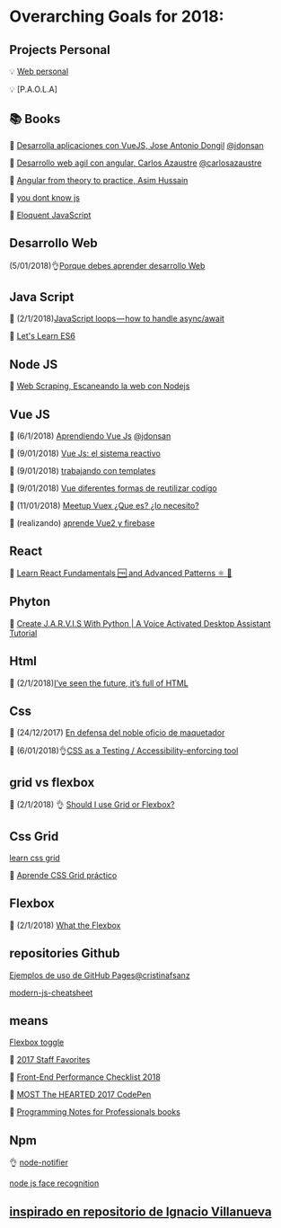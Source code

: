 # Overarching Goals for 2018:

## Projects Personal

:bulb: [Web personal](http://strigo.es/)

:bulb: [P.A.O.L.A]

## :books: Books

:blue_book: [Desarrolla aplicaciones con VueJS, Jose Antonio Dongil](https://www.gitbook.com/book/jdonsan/desarrolla-aplicaciones-con-vuejs/details)   [@jdonsan](https://twitter.com/jdonsan?lang=es)

:blue_book: [Desarrollo web agil con angular, Carlos Azaustre](https://carlosazaustre.es/)    [@carlosazaustre](https://twitter.com/carlosazaustre?lang=es)

:blue_book: [Angular from theory to practice, Asim Hussain](https://codecraft.tv/courses/angular/)

:blue_book: [you dont know js](https://www.amazon.com/You-Dont-Know-Js-Book/dp/B01AY9P0P6)

:blue_book: [Eloquent JavaScript](https://www.amazon.com/Eloquent-JavaScript-2nd-Ed-Introduction-ebook/dp/B00QL616UU/ref=sr_1_1?s=digital-text&ie=UTF8&qid=1514116099&sr=1-1&keywords=Eloquent_JavaScript)

## Desarrollo Web

(5/01/2018):ok_hand:[Porque debes aprender desarrollo Web](http://wmedia.es/debes-aprender-desarrollo-web/?utm_content=buffer00221&utm_medium=social&utm_source=twitter.com&utm_campaign=buffer)

## Java Script

:page_facing_up: (2/1/2018)[JavaScript loops — how to handle async/await](https://blog.lavrton.com/javascript-loops-how-to-handle-async-await-6252dd3c795)

:movie_camera: [Let's Learn ES6](https://www.youtube.com/watch?v=LTbnmiXWs2k&list=PL57atfCFqj2h5fpdZD-doGEIs0NZxeJTX)

## Node JS

:movie_camera: [Web Scraping, Escaneando la web con Nodejs](https://youtu.be/rcsvTUG0bs8)

## Vue JS

:movie_camera: (6/1/2018) [Aprendiendo Vue Js](https://www.youtube.com/watch?v=7ftXSVWOwcg&feature=youtu.be)  [@jdonsan](https://twitter.com/jdonsan?lang=es)

:page_facing_up: (9/01/2018) [Vue Js: el sistema reactivo](https://elabismodenull.wordpress.com/2017/09/12/vuejs-el-sistema-reactivo/)

:page_facing_up: (9/01/2018) [trabajando con templates](https://elabismodenull.wordpress.com/2017/04/25/vuejs-trabajando-con-templates/)

:page_facing_up: (9/01/2018) [Vue diferentes formas de reutilizar codigo](https://elabismodenull.wordpress.com/2017/08/29/vuejs-diferentes-formas-de-reutilizar-codigo/)

:movie_camera: (11/01/2018) [Meetup Vuex ¿Que es? ¿lo necesito?](https://www.youtube.com/watch?v=zC51h2jU0n4)

:movie_camera: (realizando) [aprende Vue2 y firebase](https://wmedia.teachable.com/p/aprende-vue2-y-firebase-paso-a-paso)

## React

:page_facing_up: [Learn React Fundamentals 🆓 and Advanced Patterns ⚛️ 🎁](https://blog.kentcdodds.com/learn-react-fundamentals-and-advanced-patterns-eac90341c9db)

## Phyton

:movie_camera: [Create J.A.R.V.I.S With Python | A Voice Activated Desktop Assistant Tutorial](https://www.youtube.com/watch?v=2eoudIBVW9w&lipi=urn%3Ali%3Apage%3Ad_flagship3_feed%3BGVQwGf%2BDSA2XcZsuWFtchw%3D%3D)

## Html

:page_facing_up: (2/1/2018)[I’ve seen the future, it’s full of HTML](https://medium.com/@mikeal/ive-seen-the-future-it-s-full-of-html-2577246f2210)

## Css

:page_facing_up: (24/12/2017) [En defensa del noble oficio de maquetador](https://octuweb.com/defensa-noble-oficio-maquetador/)

:page_facing_up: (6/01/2018):ok_hand:[CSS as a Testing / Accessibility-enforcing tool](https://medium.com/@amir.guirguis/css-as-a-testing-accessibility-enforcing-tool-76908cfad19f)

## grid vs flexbox

:page_facing_up: (2/1/2018) :ok_hand: [Should I use Grid or Flexbox?](https://rachelandrew.co.uk/archives/2016/03/30/should-i-use-grid-or-flexbox/)

## Css Grid

[learn css grid](http://learncssgrid.com/)

:movie_camera: [Aprende CSS Grid práctico](https://www.youtube.com/playlist?list=PLM-Y_YQmMEqBxmylkI5WJn9ouUxWlJNOW)

## Flexbox

:movie_camera: (2/1/2018) [What the Flexbox](https://www.youtube.com/playlist?list=PLu8EoSxDXHP7xj_y6NIAhy0wuCd4uVdid)

## repositories Github

[Ejemplos de uso de GitHub Pages](https://github.com/cristinafsanz/github-pages)[@cristinafsanz](https://twitter.com/cristinafsanz?lang=es)

[modern-js-cheatsheet](https://github.com/mbeaudru/modern-js-cheatsheet)


## means

[Flexbox toggle](https://codepen.io/shshaw/pen/EbjvbQ/)

:page_facing_up: [2017 Staff Favorites](https://css-tricks.com/2017-staff-favorites/)

:page_facing_up: [Front-End Performance Checklist 2018 ](https://www.smashingmagazine.com/2018/01/front-end-performance-checklist-2018-pdf-pages/)

:page_facing_up: [MOST The HEARTED 2017 CodePen](https://codepen.io/2017/popular/pens/)

:page_facing_up: [Programming Notes for Professionals books](http://books.goalkicker.com/)


## Npm

:ok_hand: [node-notifier](https://github.com/mikaelbr/node-notifier)

[node js face recognition](https://medium.com/@muehler.v/node-js-face-recognition-js-simple-and-robust-face-recognition-using-deep-learning-ea5ba8e852)







## [inspirado en repositorio de Ignacio Villanueva](https://github.com/IgnaciodeNuevo/personal-goals#podcasts)
